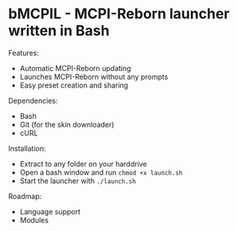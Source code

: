 # bMCPIL - MCPI-Reborn launcher written in Bash
Features:
- Automatic MCPI-Reborn updating
- Launches MCPI-Reborn without any prompts
- Easy preset creation and sharing

Dependencies:
- Bash
- Git (for the skin downloader)
- cURL

Installation:
- Extract to any folder on your harddrive
- Open a bash window and run `chmod +x launch.sh`
- Start the launcher with `./launch.sh`

Roadmap:
- Language support
- Modules
